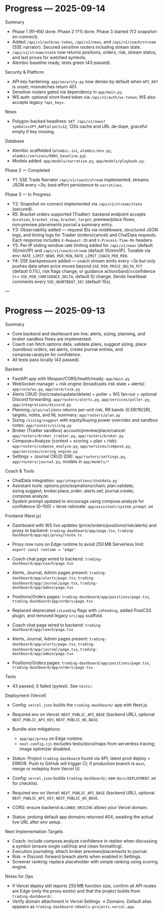 # Progress — 2025-09-14

Summary
- Phase 1 (R1–R4) done. Phase 2 (Y1) done. Phase 3 started (Y2 snapshot-on-connect).
- Added `/api/v1/auth/ws-token`, `/api/v1/news`, and `/api/v1/coach/stream` (SSE narrator). Secured sensitive routers including stream state.
- `/api/v1/stream/state` now returns positions, orders, risk, stream status, and last prices for watched symbols.
- Alembic baseline ready; tests green (43 passed).

Security & Platform
- API key hardening: `app/security.py` now denies by default when `API_KEY` is unset; mismatches return 401.
- Sensitive routers gated via dependency in `app/main.py`.
- WS auth: optional short‑lived token via `/api/v1/auth/ws-token`; WS also accepts legacy `?api_key=`.

News
- Polygon-backed headlines: `GET /api/v1/news?symbols=SPY,AAPL&limit=12`, 120s cache and URL de‑dupe, graceful empty if key missing.

Database
- Alembic scaffolded (`alembic.ini`, `alembic/env.py`, `alembic/versions/0001_baseline.py`).
- Models added: `app/models/narrative.py`, `app/models/playbook.py`.

Phase 2 — Completed
- Y1: SSE Trade Narrator `/api/v1/coach/stream` implemented; streams JSON every ~3s; best‑effort persistence to `narratives`.

Phase 3 — In Progress
- Y2: Snapshot on connect implemented via `/api/v1/stream/state` (secured).
- R5: Bracket orders supported (Tradier): backend endpoint accepts `duration`, `bracket_stop`, `bracket_target`; preview/place flows; non‑preview placements journal a summary entry.
- Y3: Observability added — request IDs via middleware, structured JSON logs, and timing logs for Tradier (orders/cancel) and ChatData requests. Each response includes `X-Request-ID` and `X-Process-Time-Ms` headers.
- Y5: Per‑IP sliding window rate limiting added for `/api/v1/news` (default 30/min/IP) and `/api/v1/coach/stream` (default 10/min/IP). Tunable via env: `RATE_LIMIT_NEWS_PER_MIN`, `RATE_LIMIT_COACH_PER_MIN`.
- Y4: SSE backpressure added — coach stream emits every ~3s but only pushes data when price moves beyond `SSE_MIN_PRICE_DELTA_PCT` (default 0.1%), risk flags change, or guidance action/band/±confidence (>= `SSE_MIN_CONFIDENCE_DELTA`, default 5) change. Sends heartbeat comments every `SSE_HEARTBEAT_SEC` (default 15s).

—
# Progress — 2025-09-13



Summary
- Core backend and dashboard are live; alerts, sizing, planning, and broker sandbox flows are implemented.
- Coach can fetch options data, validate plans, suggest sizing, place (sandbox) orders, set alerts, create journal entries, and compose+analyze for confidence.
- All tests pass locally (43 passed).


Backend
- FastAPI app with lifespan/CORS/health/ready: `app/main.py`
- WebSocket manager + risk engine (broadcasts risk state + alerts): `app/core/ws.py`, `app/core/risk.py`
- Alerts CRUD (list/create/update/delete) + poller + WS fan‑out + optional Discord forwarding: `app/routers/alerts.py`, `app/services/poller.py`, `app/integrations/discord.py`
- Planning `/plan/validate` returns per-unit risk, RR bands (0.5R/1R/2R), targets, notes, and NL summary: `app/routers/plan.py`
- Sizing `/sizing/suggest` with equity/buying power overrides and sandbox notes: `app/routers/sizing.py`
- Broker (Tradier sandbox) account/preview/place/cancel: `app/routers/broker_tradier.py`, `app/routers/broker.py`
- Compose+Analyze (context + scoring + plan + risk): `app/routers/compose_analyze.py`, `app/services/compose.py`, `app/services/scoring_engine.py`
- Settings + Journal CRUD (DB): `app/routers/settings.py`, `app/routers/journal.py`, models in `app/models/*`

Coach & Tools
- ChatData integration: `app/integrations/chatdata.py`
- Assistant tools: options.pick/expirations/chain; plan.validate; sizing.suggest; broker.place_order; alerts.set; journal.create; compose.analyze.
- System prompt updated to encourage using compose.analyze for confidence (0–100) + terse rationale: `app/assistant/system_prompt.md`

Frontend (Next.js)
- Dashboard with WS live updates (price/orders/positions/risk/alerts) and proxy to backend: `trading-dashboard/app/page.tsx`, `trading-dashboard/app/api/proxy/route.ts`

- Proxy now runs on Edge runtime to avoid 250 MB Serverless limit: `export const runtime = "edge"`.
- Coach chat page wired to backend: `trading-dashboard/app/coach/page.tsx`
- Alerts, Journal, Admin pages present: `trading-dashboard/app/alerts/page.tsx`, `trading-dashboard/app/journal/page.tsx`, `trading-dashboard/app/admin/page.tsx`
- Positions/Orders pages: `trading-dashboard/app/positions/page.tsx`, `trading-dashboard/app/orders/page.tsx`
- Replaced deprecated `isLoading` flags with `isPending`, added PostCSS plugin, and removed legacy `src/app` scaffold.

- Coach chat page wired to backend: `trading-dashboard/app/coach/page.tsx`
- Alerts, Journal, Admin pages present: `trading-dashboard/app/alerts/page.tsx`, `trading-dashboard/app/journal/page.tsx`, `trading-dashboard/app/admin/page.tsx`
- Positions/Orders pages: `trading-dashboard/app/positions/page.tsx`, `trading-dashboard/app/orders/page.tsx`


Tests
- 43 passed, 0 failed (pytest). See `tests/`.

Deployment (Vercel)

- Config: `vercel.json` builds the `trading-dashboard/` app with Next.js.
- Required env on Vercel: `NEXT_PUBLIC_API_BASE` (backend URL), optional `NEXT_PUBLIC_API_KEY`, `NEXT_PUBLIC_WS_BASE`.
- Bundle-size mitigations:
  - `app/api/proxy` on Edge runtime.
  - `next.config.cjs` excludes tests/docs/maps from serverless tracing; image optimizer disabled.
- Status: Project `trading-dashboard` found via API; latest prod deploy = ERROR. Push to GitHub will trigger CI; if production branch is `main`, merge or redeploy from Vercel UI.

- Config: `vercel.json` builds `trading-dashboard/`; see `docs/DEPLOYMENT.md` for checklist.
- Required env on Vercel: `NEXT_PUBLIC_API_BASE` (backend URL), optional `NEXT_PUBLIC_API_KEY`, `NEXT_PUBLIC_WS_BASE`.
- CORS: ensure backend `ALLOWED_ORIGINS` allows your Vercel domain.
- Status: probing default app domains returned 404; awaiting the actual live URL after env setup.


Next Implementation Targets
- Coach: include compose.analyze confidence in replies when discussing a symbol (ensure single call/hop and clean formatting).
- Execution journaling: attach broker previews/placements to journal.
- Risk → Discord: forward breach alerts when enabled in Settings.
- Screener ranking: replace placeholder with simple ranking using scoring engine.

Notes for Ops
- If Vercel deploy still reports 250 MB function size, confirm all API routes are Edge (only the proxy exists) and that the project builds from `trading-dashboard/`.
- Verify domain attachment in Vercel Settings → Domains. Default alias appears as `trading-dashboard-n8kahls-projects.vercel.app`.
